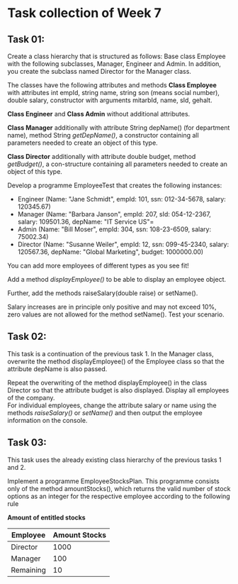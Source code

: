 # Task collection of Week 7

## Task 01:
Create a class hierarchy that is structured as follows:
Base class Employee with the following subclasses, Manager, Engineer and Admin. In addition, you create the subclass named Director for the Manager class.

The classes have the following attributes and methods
__Class Employee__ with attributes int empId, string name, string son (means social number), double salary, constructor with arguments mitarbId, name, sId, gehalt.

__Class Engineer__ and __Class Admin__ without additional attributes.

__Class Manager__ additionally with attribute String depName() (for department name), method String *getDepName()*, a constructor containing all parameters needed to create an object of this type.

__Class Director__ additionally with attribute double budget, method *getBudget()*, a con-structure containing all parameters needed to create an object of this type.

Develop a programme EmployeeTest that creates the following instances: 
- Engineer (Name: "Jane Schmidt", empId: 101, ssn: 012-34-5678, salary: 120345.67)
- Manager  (Name: "Barbara Janson", empId: 207, sId: 054-12-2367, salary: 109501.36, depName: "IT Service US"=
- Admin    (Name: "Bill Moser", empId: 304, ssn: 108-23-6509, salary: 75002.34)
- Director (Name: "Susanne Weiler", empId: 12, ssn: 099-45-2340, salary: 120567.36, depName: "Global Marketing", budget: 1000000.00)

You can add more employees of different types as you see fit!

Add a method *displayEmployee()* to be able to display an employee object.

Further, add the methods raiseSalary(double raise) or setName(). 

Salary increases are in principle only positive and may not exceed 10%, zero values are not allowed for the method setName().
Test your scenario.

## Task 02:

This task is a continuation of the previous task 1.
In the Manager class, overwrite the method displayEmployee() of the Employee class so that the attribute depName is also passed. 

Repeat the overwriting of the method displayEmployee() in the class Director so that the attribute budget is also displayed.
Display all employees of the company.<br>
For individual employees, change the attribute salary or name using the methods *raiseSalary()* or *setName()* and then output the employee information on the console.

## Task 03:
This task uses the already existing class hierarchy of the previous tasks 1 and 2.

Implement a programme EmployeeStocksPlan.
This programme consists only of the method amountStocks(), which returns the valid number of stock options as an integer for the respective employee according to the following rule

__Amount of entitled stocks__

| Employee          | Amount Stocks |
|-------------------|---------------|
| Director          | 1000          |
| Manager           |  100          |
| Remaining         |   10          |
